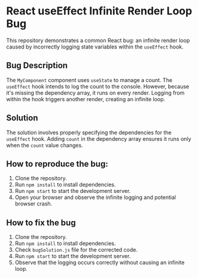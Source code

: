 # React useEffect Infinite Render Loop Bug
This repository demonstrates a common React bug: an infinite render loop caused by incorrectly logging state variables within the `useEffect` hook. 

## Bug Description
The `MyComponent` component uses `useState` to manage a count. The `useEffect` hook intends to log the count to the console. However, because it's missing the dependency array, it runs on every render. Logging from within the hook triggers another render, creating an infinite loop. 

## Solution
The solution involves properly specifying the dependencies for the `useEffect` hook. Adding `count` in the dependency array ensures it runs only when the `count` value changes. 

## How to reproduce the bug:
1. Clone the repository.
2. Run `npm install` to install dependencies.
3. Run `npm start` to start the development server.
4. Open your browser and observe the infinite logging and potential browser crash.

## How to fix the bug
1. Clone the repository.
2. Run `npm install` to install dependencies.
3. Check `bugSolution.js` file for the corrected code. 
4. Run `npm start` to start the development server.
5. Observe that the logging occurs correctly without causing an infinite loop.